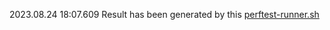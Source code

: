 2023.08.24 18:07.609 Result has been generated by this [perftest-runner.sh](https://github.com/maxim-ge/air-devops/blob/15a3e377d4842fb51e1f702db45dbf187b78cfc8/perftest/docker/perftest-runner.sh)
